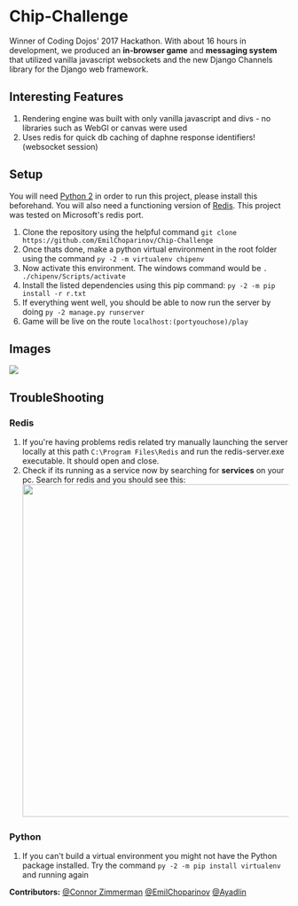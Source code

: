 # Chip-Challenge
Winner of Coding Dojos' 2017 Hackathon. With about 16 hours in development, we produced an **in-browser game** and **messaging system** 
that
utilized vanilla javascript websockets and the new Django Channels library for the Django web framework.

## Interesting Features
1. Rendering engine was built with only vanilla javascript and divs - no libraries such as WebGl or canvas were used
2. Uses redis for quick db caching of daphne response identifiers! (websocket session)

## Setup
You will need [Python 2](https://www.python.org/downloads/) in order to run this project, please install this beforehand. You will also
need a functioning version of [Redis](https://github.com/MicrosoftArchive/redis/releases). This project was tested on Microsoft's redis
port.
1. Clone the repository using the helpful command `git clone https://github.com/EmilChoparinov/Chip-Challenge`
2. Once thats done, make a python virtual environment in the root folder using the command `py -2 -m virtualenv chipenv`
3. Now activate this environment. The windows command would be `. ./chipenv/Scripts/activate`
4. Install the listed dependencies using this pip command: `py -2 -m pip install -r r.txt`
5. If everything went well, you should be able to now run the server by doing `py -2 manage.py runserver`
6. Game will be live on the route `localhost:(portyouchose)/play`

## Images
<img src='https://i.imgur.com/Jw1JUtC.jpg'>

## TroubleShooting
### Redis
1. If you're having problems redis related try manually launching the server locally at this path `C:\Program Files\Redis` and run the
redis-server.exe executable. It should open and close.
2. Check if its running as a service now by searching for **services** on your pc. Search for redis and you should see this:
      <img src='https://i.imgur.com/vld9qxF.jpg' width='600'>
### Python
1. If you can't build a virtual environment you might not have the Python package installed. 
Try the command `py -2 -m pip install virtualenv` and running again

**Contributors:** [@Connor Zimmerman](https://github.com/ConnorZimmerman) 
[@EmilChoparinov](https://github.com/EmilChoparinov) 
[@Ayadlin](https://github.com/ayadlin)
